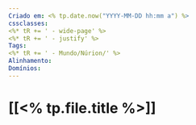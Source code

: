 ```yaml
---
Criado em: <% tp.date.now("YYYY-MM-DD hh:mm a") %>
cssclasses:
<%* tR += ' - wide-page' %>
<%* tR += ' - justify' %>
Tags:
<%* tR += ' - Mundo/Núrion/' %>
Alinhamento: 
Domínios: 
---
```


# [[<% tp.file.title %>]]

